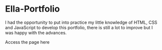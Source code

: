 # Ella-Portfolio
I had the opportunity to put into practice my little knowledge of HTML, CSS and JavaScript to develop this portfolio, there is still a lot to improve but I was happy with the advances.

Access the page here 
